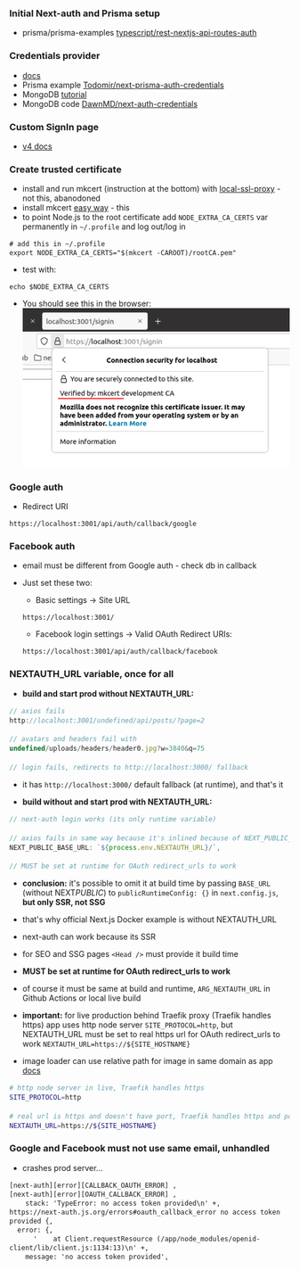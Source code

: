 ### Initial Next-auth and Prisma setup

- prisma/prisma-examples [typescript/rest-nextjs-api-routes-auth](https://github.com/prisma/prisma-examples/tree/latest/typescript/rest-nextjs-api-routes-auth)

### Credentials provider

- [docs](https://next-auth.js.org/providers/credentials)
- Prisma example [Todomir/next-prisma-auth-credentials](https://github.com/Todomir/next-prisma-auth-credentials)
- MongoDB [tutorial](https://dev.to/dawnind/authentication-with-credentials-using-next-auth-and-mongodb-part-1-m38)
- MongoDB code [DawnMD/next-auth-credentials](https://github.com/DawnMD/next-auth-credentials)

### Custom SignIn page

- [v4 docs](https://next-auth.js.org/configuration/pages)

### Create trusted certificate

- install and run mkcert (instruction at the bottom) with [local-ssl-proxy](https://github.com/cameronhunter/local-ssl-proxy/) - not this, abanodoned
- install mkcert [easy way](https://www.howtoforge.com/how-to-create-locally-trusted-ssl-certificates-with-mkcert-on-ubuntu/) - this
- to point Node.js to the root certificate add `NODE_EXTRA_CA_CERTS` var permanently in `~/.profile` and log out/log in

```
# add this in ~/.profile
export NODE_EXTRA_CA_CERTS="$(mkcert -CAROOT)/rootCA.pem"
```

- test with:

```
echo $NODE_EXTRA_CA_CERTS
```

- You should see this in the browser:
  ![certificate](/notes/certificate.png)

### Google auth

- Redirect URI

```
https://localhost:3001/api/auth/callback/google
```

### Facebook auth

- email must be different from Google auth - check db in callback
- Just set these two:

  - Basic settings -> Site URL

  ```
  https://localhost:3001/
  ```

  - Facebook login settings -> Valid OAuth Redirect URIs:

  ```
  https://localhost:3001/api/auth/callback/facebook
  ```

### NEXTAUTH_URL variable, once for all

- **build and start prod without NEXTAUTH_URL:**

```ts
// axios fails
http://localhost:3001/undefined/api/posts/?page=2

// avatars and headers fail with
undefined/uploads/headers/header0.jpg?w=3840&q=75

// login fails, redirects to http://localhost:3000/ fallback
```

- it has `http://localhost:3000/` default fallback (at runtime), and that's it

- **build without and start prod with NEXTAUTH_URL:**

```ts
// next-auth login works (its only runtime variable)

// axios fails in same way because it's inlined because of NEXT_PUBLIC_
NEXT_PUBLIC_BASE_URL: `${process.env.NEXTAUTH_URL}/`,

// MUST be set at runtime for OAuth redirect_urls to work
```

- **conclusion:** it's possible to omit it at build time by passing `BASE_URL` (without NEXT*PUBLIC*) to `publicRuntimeConfig: {}` in `next.config.js`, **but only SSR, not SSG**
- that's why official Next.js Docker example is without NEXTAUTH_URL
- next-auth can work because its SSR
- for SEO and SSG pages `<Head />` must provide it build time
- **MUST be set at runtime for OAuth redirect_urls to work**
- of course it must be same at build and runtime, `ARG_NEXTAUTH_URL` in Github Actions or local live build
- **important:** for live production behind Traefik proxy (Traefik handles https) app uses http node server `SITE_PROTOCOL=http`, but NEXTAUTH_URL must be set to real https url for OAuth redirect_urls to work `NEXTAUTH_URL=https://${SITE_HOSTNAME}`

- image loader can use relative path for image in same domain as app [docs](https://nextjs.org/docs/api-reference/next/image#src)

```bash
# http node server in live, Traefik handles https
SITE_PROTOCOL=http

# real url is https and doesn't have port, Traefik handles https and port
NEXTAUTH_URL=https://${SITE_HOSTNAME}
```

### Google and Facebook must not use same email, unhandled

- crashes prod server...

```
[next-auth][error][CALLBACK_OAUTH_ERROR] ,
[next-auth][error][OAUTH_CALLBACK_ERROR] ,
    stack: 'TypeError: no access token provided\n' +,
https://next-auth.js.org/errors#oauth_callback_error no access token provided {,
  error: {,
      '    at Client.requestResource (/app/node_modules/openid-client/lib/client.js:1134:13)\n' +,
    message: 'no access token provided',
```
